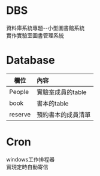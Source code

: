 # DBS
資料庫系統專題--小型圖書館系統 \
實作實驗室圖書管理系統 

# Database
|欄位|內容|
|---|:---|
People | 實驗室成員的table |
book |書本的table|
reserve | 預約書本的成員清單 |

# Cron
windows工作排程器 \
實現定時自動寄信
